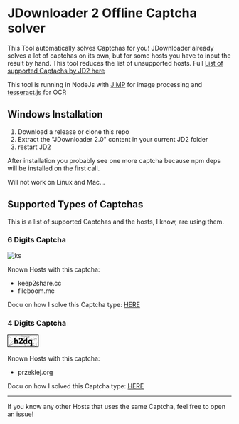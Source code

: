 # JDownloader 2 Offline Captcha solver
This Tool automatically solves Captchas for you! JDownloader already solves a lot of captchas on its own, but for some hosts you have to input the result by hand. This tool reduces the list of unsupported hosts. Full [List of supported Captachs by JD2 here](https://board.jdownloader.org/showthread.php?p=225515)

This tool is running in NodeJs with [JIMP](https://github.com/oliver-moran/jimp) for image processing and [tesseract.js ](https://github.com/naptha/tesseract.js) for OCR
## Windows Installation
1. Download a release or clone this repo
2. Extract the "JDownloader 2.0" content in your current JD2 folder
3. restart JD2

After installation you probably see one more captcha because npm deps will be installed on the first call.

Will not work on Linux and Mac...

## Supported Types of Captchas
This is a list of supported Captchas and the hosts, I know, are using them.
### 6 Digits Captcha
![ks](/docs/ksinput.gif)

Known Hosts with this captcha:
* keep2share.cc
* fileboom.me

Docu on how I solve this Captcha type: [HERE](docs/howToSolve6DigitCaptchasWalkthrough.md)

### 4 Digits Captcha
![ks](/docs/xFQIX.png)

Known Hosts with this captcha:
* przeklej.org

Docu on how I solved this Captcha type: [HERE](docs/howToSolve4DigitCaptchasWalkthrough.md)

---------------------
If you know any other Hosts that uses the same Captcha, feel free to open an issue!



